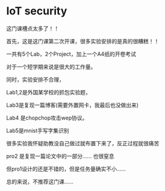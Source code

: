 # IoT security

这门课槽点太多了！！

首先，这是这门课第二次开课，很多实验安排的是真的很糟糕！！

一共有5个Lab，2个Project，加上一个A4纸的开卷考试

对于一个短学期来说是很大的工作量。

同时，实验安排不合理，

Lab1,2是外国某学校的抓包实验题，

Lab3是复现一篇博客(需要外置网卡，我最后也没做出来) 

Lab4 是chopchop攻击wep协议。

Lab5是mnist手写字集识别

很多实验我怀疑助教没自己做过就布置下来了，反正过程就很痛苦

pro2 是复现一篇论文中的一部分…… 也很窒息

但pro1设计的还是不错的，但是任务量确实不小……

总的来说，不推荐这门课……